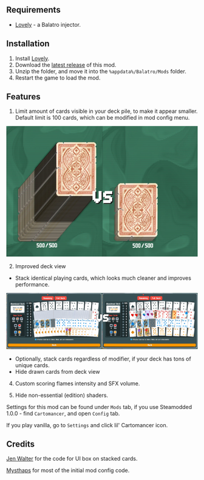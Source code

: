 ## Requirements
- [Lovely](https://github.com/ethangreen-dev/lovely-injector) - a Balatro injector.

## Installation
1. Install [Lovely](https://github.com/ethangreen-dev/lovely-injector?tab=readme-ov-file#manual-installation).
2. Download the [latest release](https://github.com/stupxd/Cartomancer/releases/) of this mod.
3. Unzip the folder, and move it into the `%appdata%/Balatro/Mods` folder.
4. Restart the game to load the mod.

## Features
1. Limit amount of cards visible in your deck pile, to make it appear smaller. Default limit is 100 cards, which can be modified in mod config menu.

![cards-pile-difference](git-assets/deck-pile.jpg)


2. Improved deck view

- Stack identical playing cards, which looks much cleaner and improves performance.

![stackable-cards-difference](git-assets/stackable-cards.jpg)

- Optionally, stack cards regardless of modifier, if your deck has tons of unique cards.
- Hide drawn cards from deck view

4. Custom scoring flames intensity and SFX volume.

5. Hide non-essential (edition) shaders.

Settings for this mod can be found under `Mods` tab, if you use Steamodded 1.0.0 - find `Cartomancer`, and open `Config` tab.

If you play vanilla, go to `Settings` and click lil' Cartomancer icon.

## Credits

[Jen Walter](https://github.com/jenwalter666/) for the code for UI box on stacked cards.

[Mysthaps](https://github.com/Mysthaps/) for most of the initial mod config code.


